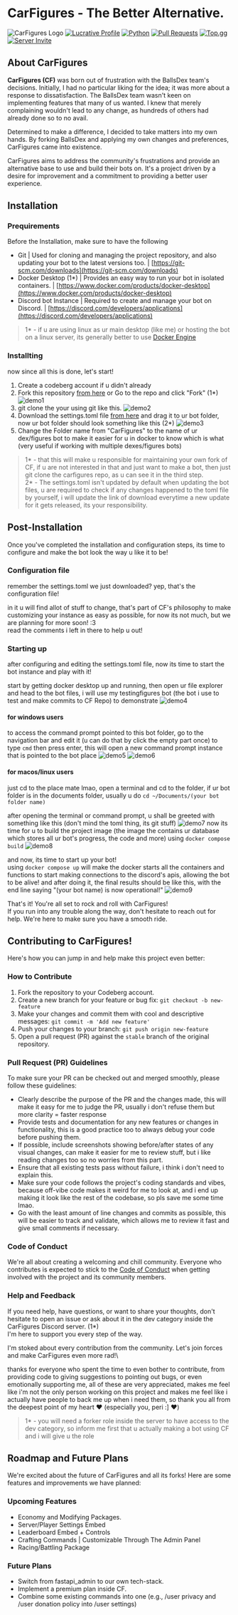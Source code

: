 # CarFigures - The Better Alternative.

![CarFigures Logo](assets/logos/Banner.png)
[![Lucrative Profile](https://img.shields.io/badge/Array's%20Profile-ffffff?style=for-the-badge&logo=codeberg&logoColor=black)](https://codeberg.org/Lucrative/)
[![Python](https://img.shields.io/badge/Discord.py-ffffff?style=for-the-badge&logo=python&logoColor=blue)](https://python.org)
[![Pull Requests](https://img.shields.io/badge/Pull_Requests-white?style=for-the-badge&logo=git&logoColor=F1502F)](https://codeberg.org/Lucrative/CarFigures/pulls)
[![Top.gg](https://img.shields.io/badge/Top.gg-white?style=for-the-badge&logo=top.gg&logoColor=ff3366)]()
[![Server Invite](https://img.shields.io/badge/Server_Invite-white?style=for-the-badge&logo=discord&logoColor=7289da&)](https://discord.gg/PVFyN34ykA)

## About CarFigures

**CarFigures (CF)** was born out of frustration with the BallsDex team's decisions. Initially, I had no particular liking for the idea; it was more about a response to dissatisfaction. The BallsDex team wasn't keen on implementing features that many of us wanted. I knew that merely complaining wouldn't lead to any change, as hundreds of others had already done so to no avail.

Determined to make a difference, I decided to take matters into my own hands. By forking BallsDex and applying my own changes and preferences, CarFigures came into existence.

CarFigures aims to address the community's frustrations and provide an alternative base to use and build their bots on. It's a project driven by a desire for improvement and a commitment to providing a better user experience.




## Installation
### Prequirements
Before the Installation, make sure to have the following

- Git | Used for cloning and managing the project repository, and also updating your bot to the latest versions too. | [https://git-scm.com/downloads](https://git-scm.com/downloads) 
- Docker Desktop (1*) | Provides an easy way to run your bot in isolated containers. | [https://www.docker.com/products/docker-desktop](https://www.docker.com/products/docker-desktop) 
- Discord bot Instance | Required to create and manage your bot on Discord. | [https://discord.com/developers/applications](https://discord.com/developers/applications)

> 1* - if u are using linux as ur main desktop (like me) or hosting the bot on a linux server, its generally better to use [Docker Engine](https://docs.docker.com/engine/install/)

### Installting
now since all this is done, let's start!

1. Create a codeberg account if u didn't already
2. Fork this repository [from here](https://codeberg.org/array_ye/CarFigures/fork) or Go to the repo and click "Fork" (1*) ![demo1](assets/demos/demo1.png)
3. git clone the your using git like this. ![demo2](assets/demos/demo2.png)
4. Download the settings.toml file [from here](https://drive.usercontent.google.com/download?id=1ZMm3zRS__UC7QOzGGN4ZyxmjnhLbp1sl&export=download&authuser=0) and drag it to ur bot folder, now ur bot folder should look something like this (2*) ![demo3](assets/demos/demo3.png)
5. Change the Folder name from "CarFigures" to the name of ur dex/figures bot to make it easier for u in docker to know which is what (very useful if working with multiple dexes/figures bots)



> 1* - that this will make u responsible for maintaining your own fork of CF, if u are not interested in that and just want to make a bot, then just git clone the carfigures repo, as u can see it in the third step.\
> 2* - The settings.toml isn't updated by default when updating the bot files, u are required to check if any changes happened to the toml file by yourself, i will update the link of download everytime a new update for it gets released, its your responsibility.
 
## Post-Installation

Once you've completed the installation and configuration steps, its time to configure and make the bot look the way u like it to be!

### Configuration file
remember the settings.toml we just downloaded? yep, that's the configuration file!

in it u will find allot of stuff to change, that's part of CF's philosophy to make customizing your instance as easy as possible, for now its not much, but we are planning for more soon! :3\
read the comments i left in there to help u out!

### Starting up
after configuring and editing the settings.toml file, now its time to start the bot instance and play with it!

start by getting docker desktop up and running, then open ur file explorer and head to the bot files, i will use my testingfigures bot (the bot i use to test and make commits to CF Repo) to demonstrate ![demo4](assets/demos/demo4.png)

#### for windows users
to access the command prompt pointed to this bot folder, go to the navigation bar and edit it (u can do that by click the empty part once) to type `cmd` then press enter, this will open a new command prompt instance that is pointed to the bot place
![demo5](assets/demos/demo5.png)
![demo6](assets/demos/demo6.png)

#### for macos/linux users
just cd to the place mate lmao, open a terminal and cd to the folder, if ur bot folder is in the documents folder, usually u do `cd ~/Documents/(your bot folder name)`

after opening the terminal or command prompt, u shall be greeted with something like this (don't mind the toml thing, its git stuff)
![demo7](assets/demos/demo7.png)
now its time for u to build the project image (the image the contains ur database which stores all ur bot's progress, the code and more) using `docker compose build`
![demo8](assets/demos/demo8.png)

and now, its time to start up your bot!\
using `docker compose up` will make the docker starts all the containers and functions to start making connections to the discord's apis, allowing the bot to be alive!
and after doing it, the final results should be like this, with the end line saying "(your bot name) is now operational!"
![demo9](assets/demos/demo9.png)

That's it! You're all set to rock and roll with CarFigures!\
If you run into any trouble along the way, don't hesitate to reach out for help. We're here to make sure you have a smooth ride.

## Contributing to CarFigures!

Here's how you can jump in and help make this project even better:

### How to Contribute

1. Fork the repository to your Codeberg account.
2. Create a new branch for your feature or bug fix: `git checkout -b new-feature`
3. Make your changes and commit them with cool and descriptive messages: `git commit -m 'Add new feature'`
4. Push your changes to your branch: `git push origin new-feature`
5. Open a pull request (PR) against the `stable` branch of the original repository.

### Pull Request (PR) Guidelines

To make sure your PR can be checked out and merged smoothly, please follow these guidelines:

- Clearly describe the purpose of the PR and the changes made, this will make it easy for me to judge the PR, usually i don't refuse them but more clarity = faster response
- Provide tests and documentation for any new features or changes in functionality, this is a good practice too to always debug your code before pushing them.
- If possible, include screenshots showing before/after states of any visual changes, can make it easier for me to review stuff, but i like reading changes too so no worries from this part.
- Ensure that all existing tests pass without failure, i think i don't need to explain this.
- Make sure your code follows the project's coding standards and vibes, because off-vibe code makes it weird for me to look at, and i end up making it look like the rest of the codebase, so pls save me some time lmao.
- Go with the least amount of line changes and commits as possible, this will be easier to track and validate, which allows me to review it fast and give small comments if necessary.

### Code of Conduct

We're all about creating a welcoming and chill community.
Everyone who contributes is expected to stick to the [Code of Conduct](./assets/CODE_OF_CONDUCT.md) when getting involved with the project and its community members.

### Help and Feedback

If you need help, have questions, or want to share your thoughts, don't hesitate to open an issue or ask about it in the dev category inside the CarFigures Discord server. (1*)\
I'm here to support you every step of the way.

I'm stoked about every contribution from the community. Let's join forces and make CarFigures even more rad!\

thanks for everyone who spent the time to even bother to contribute, from providing code to giving suggestions to pointing out bugs, or even emotionally supporting me, all of these are very appreciated, makes me feel like i'm not the only person working on this project and makes me feel like i actually have people to back me up when i need them, so thank you all from the deepest point of my heart ❤️ (especially you, peri :] ❤️)

> 1* - you will need a forker role inside the server to have access to the dev category, so inform me first that u actually making a bot using CF and i will give u the role

## Roadmap and Future Plans
We're excited about the future of CarFigures and all its forks! Here are some features and improvements we have planned:

### Upcoming Features

- Economy and Modifying Packages.
- Server/Player Settings Embed
- Leaderboard Embed + Controls
- Crafting Commands | Customizable Through The Admin Panel
- Racing/Battling Package

### Future Plans

- Switch from fastapi_admin to our own tech-stack.
- Implement a premium plan inside CF.
- Combine some existing commands into one (e.g., /user privacy and /user donation policy into /user settings)
